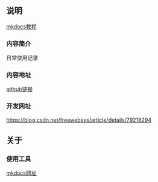 ## 说明

[mkdocs教程](https://markdown-docs-zh.readthedocs.io/zh_CN/latest/)

### 内容简介

日常使用记录

### 内容地址

[github链接](https://github.com/CAUCHY2932/invest)

### 开发网址

https://blog.csdn.net/freewebsys/article/details/79218294





## 关于

### 使用工具

[mkdocs网址](https://www.mkdocs.org/)

